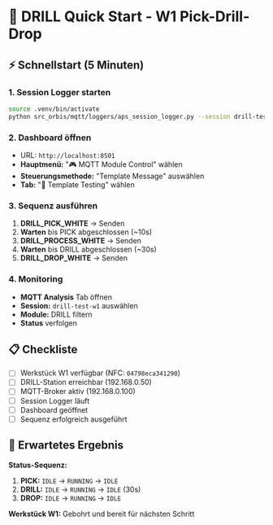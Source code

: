 # 🚀 DRILL Quick Start - W1 Pick-Drill-Drop

## ⚡ Schnellstart (5 Minuten)

### **1. Session Logger starten**
```bash
source .venv/bin/activate
python src_orbis/mqtt/loggers/aps_session_logger.py --session drill-test-w1
```

### **2. Dashboard öffnen**
- URL: `http://localhost:8501`
- **Hauptmenü:** "🎮 MQTT Module Control" wählen
- **Steuerungsmethode:** "Template Message" auswählen
- **Tab:** "🧪 Template Testing" wählen

### **3. Sequenz ausführen**
1. **DRILL_PICK_WHITE** → Senden
2. **Warten** bis PICK abgeschlossen (~10s)
3. **DRILL_PROCESS_WHITE** → Senden  
4. **Warten** bis DRILL abgeschlossen (~30s)
5. **DRILL_DROP_WHITE** → Senden

### **4. Monitoring**
- **MQTT Analysis** Tab öffnen
- **Session:** `drill-test-w1` auswählen
- **Module:** DRILL filtern
- **Status** verfolgen

## 📋 Checkliste

- [ ] Werkstück W1 verfügbar (NFC: `04798eca341290`)
- [ ] DRILL-Station erreichbar (192.168.0.50)
- [ ] MQTT-Broker aktiv (192.168.0.100)
- [ ] Session Logger läuft
- [ ] Dashboard geöffnet
- [ ] Sequenz erfolgreich ausgeführt

## 🎯 Erwartetes Ergebnis

**Status-Sequenz:**
1. **PICK:** `IDLE` → `RUNNING` → `IDLE`
2. **DRILL:** `IDLE` → `RUNNING` → `IDLE` (30s)
3. **DROP:** `IDLE` → `RUNNING` → `IDLE`

**Werkstück W1:** Gebohrt und bereit für nächsten Schritt
